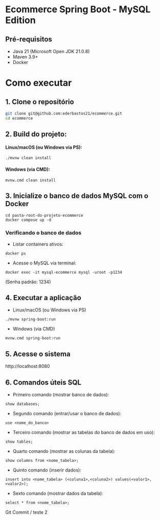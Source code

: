 # Ecommerce Spring Boot - MySQL Edition

## Pré-requisitos
- Java 21 (Microsoft Open JDK 21.0.8)
- Maven 3.9+
- Docker

# Como executar

## 1. Clone o repositório
```bash
git clone git@github.com:ederbastos21/ecommerce.git
cd ecommerce
```

## 2. Build do projeto:

#### Linux/macOS (ou Windows via PS):
    ./mvnw clean install

#### Windows (via CMD):
    mvnw.cmd clean install

## 3. Inicialize o banco de dados MySQL com o Docker
```
cd pasta-root-do-projeto-ecommerce
docker compose up -d
```
### Verificando o banco de dados

- Listar containers ativos:
```
docker ps
```

- Acesse o MySQL via terminal:
```
docker exec -it mysql-ecommerce mysql -uroot -p1234
```

(Senha padrão: 1234)

## 4. Executar a aplicação

- Linux/macOS (ou Windows via PS)
```
./mvnw spring-boot:run
```

- Windows (via CMD)
```
mvnw.cmd spring-boot:run
```

## 5. Acesse o sistema

http://localhost:8080

## 6. Comandos úteis SQL

- Primeiro comando (mostrar banco de dados):
```
show databases;
```

- Segundo comando (entrar/usar o banco de dados):
```
use <nome_do_banco>
```

- Terceiro comando (mostrar as tabelas do banco de dados em uso):
```
show tables;
```

- Quarto comando (mostrar as colunas da tabela):
```
show columns from <nome_tabela>;
```

- Quinto comando (inserir dados):
```
insert into <nome_tabela> (<coluna1>,<coluna2>) values(<valor1>,<valor2>);
```

- Sexto comando (mostrar dados da tabela):
```
select * from <nome_tabela>;
```

Git Commit / teste 2
